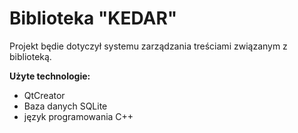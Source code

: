 # Biblioteka "KEDAR"
<p> Projekt będie dotyczył systemu zarządzania treściami związanym z biblioteką. </p>

<strong> Użyte technologie: </strong>
<ul>
  <li> QtCreator </li>
  <li> Baza danych SQLite </li>
  <li> język programowania C++ </li>
 </ul>
